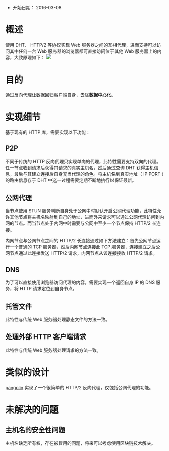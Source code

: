 - 开始日期： 2016-03-08

# 概述

使用 DHT、 HTTP/2 等协议实现 Web 服务器之间的互相代理，进而支持可以访问其中任何一台 Web 服务器的浏览器都可直接访问位于其他 Web 服务器上的内容，大致原理如下：
![](http2_reverse_proxy.png)

# 目的

通过反向代理让数据回归客户端自身，去除**数据中心化**。

# 实现细节

基于现有的 HTTP 库，需要实现以下功能：

## P2P
不同于传统的 HTTP 反向代理只实现单向的代理，此特性需要支持双向的代理。任一节点收到请求后获得其请求的真实主机名，然后通过查询 DHT 获得主机信息，最后与其建立连接后自身充当代理的角色。将主机名到真实地址（ IP:PORT ）的路由信息存于 DHT 中这一过程需要定期不断地执行以保证最新。

## 公网代理
当节点使用 STUN 服务判断自身处于公网中时默认开启公网代理功能，此特性允许其他节点将主机名映射到自己的地址，进而外来请求可以通过公网代理访问到内网的节点。而当节点处于内网中时需要与公网中至少一个节点保持 HTTP/2 长连接。

内网节点与公网节点之间的 HTTP/2 长连接通过如下方法建立：首先公网节点运行一个普通的 TCP 服务器，然后内网节点连接此 TCP 服务器，连接建立之后公网节点通过此连接发送 HTTP/2 请求，内网节点从该连接接收 HTTP/2 请求。

## DNS
为了可以直接使用浏览器访问代理的内容，需要实现一个返回自身 IP 的 DNS 服务，将 HTTP 请求定位到自身节点。

## 托管文件
此特性与传统 Web 服务器处理静态文件的方法一致。

## 处理外部 HTTP 客户端请求
此特性与传统 Web 服务器处理请求的方法一致。

# 类似的设计
[pangolin](https://github.com/qgy18/pangolin) 实现了一个很简单的 HTTP/2 反向代理，仅包括公网代理的功能。

# 未解决的问题
## 主机名的安全性问题
主机名缺乏所有权，存在被冒用的问题，将来可以考虑使用区块链技术解决。